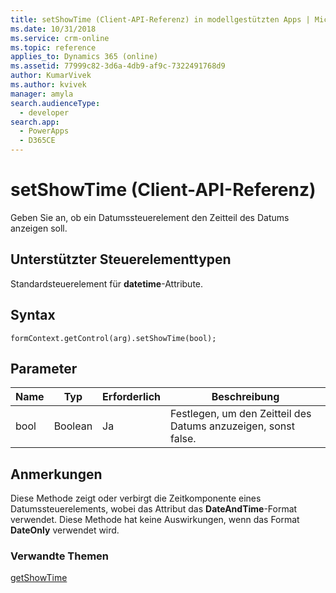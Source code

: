 ```yaml
---
title: setShowTime (Client-API-Referenz) in modellgestützten Apps | MicrosoftDocs
ms.date: 10/31/2018
ms.service: crm-online
ms.topic: reference
applies_to: Dynamics 365 (online)
ms.assetid: 77999c82-3d6a-4db9-af9c-7322491768d9
author: KumarVivek
ms.author: kvivek
manager: amyla
search.audienceType:
  - developer
search.app:
  - PowerApps
  - D365CE
---
```

# <a name="setshowtime-client-api-reference"></a>setShowTime (Client-API-Referenz)



Geben Sie an, ob ein Datumssteuerelement den Zeitteil des Datums anzeigen soll. 

## <a name="control-types-supported"></a>Unterstützter Steuerelementtypen

Standardsteuerelement für **datetime**-Attribute.

## <a name="syntax"></a>Syntax

`formContext.getControl(arg).setShowTime(bool);`

## <a name="parameter"></a>Parameter

|Name|Typ|Erforderlich|Beschreibung|
|--|--|--|--|
|bool|Boolean|Ja|Festlegen, um den Zeitteil des Datums anzuzeigen, sonst false.|

## <a name="remarks"></a>Anmerkungen

Diese Methode zeigt oder verbirgt die Zeitkomponente eines Datumssteuerelements, wobei das Attribut das **DateAndTime**-Format verwendet. Diese Methode hat keine Auswirkungen, wenn das Format **DateOnly** verwendet wird.

### <a name="related-topics"></a>Verwandte Themen

[getShowTime](getShowTime.md)

